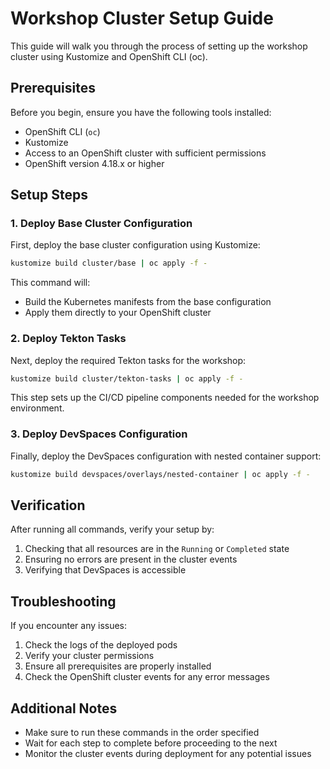 # Workshop Cluster Setup Guide

This guide will walk you through the process of setting up the workshop cluster using Kustomize and OpenShift CLI (oc).

## Prerequisites

Before you begin, ensure you have the following tools installed:
- OpenShift CLI (`oc`)
- Kustomize
- Access to an OpenShift cluster with sufficient permissions
- OpenShift version 4.18.x or higher

## Setup Steps

### 1. Deploy Base Cluster Configuration

First, deploy the base cluster configuration using Kustomize:

```bash
kustomize build cluster/base | oc apply -f -
```

This command will:
- Build the Kubernetes manifests from the base configuration
- Apply them directly to your OpenShift cluster

### 2. Deploy Tekton Tasks

Next, deploy the required Tekton tasks for the workshop:

```bash
kustomize build cluster/tekton-tasks | oc apply -f -
```

This step sets up the CI/CD pipeline components needed for the workshop environment.

### 3. Deploy DevSpaces Configuration

Finally, deploy the DevSpaces configuration with nested container support:

```bash
kustomize build devspaces/overlays/nested-container | oc apply -f -
```

## Verification

After running all commands, verify your setup by:
1. Checking that all resources are in the `Running` or `Completed` state
2. Ensuring no errors are present in the cluster events
3. Verifying that DevSpaces is accessible

## Troubleshooting

If you encounter any issues:
1. Check the logs of the deployed pods
2. Verify your cluster permissions
3. Ensure all prerequisites are properly installed
4. Check the OpenShift cluster events for any error messages

## Additional Notes

- Make sure to run these commands in the order specified
- Wait for each step to complete before proceeding to the next
- Monitor the cluster events during deployment for any potential issues
```
